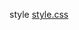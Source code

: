 style 
<a href='https://gabrielryanft.github.io/learning/cursoemvideo/htmlecss/css/cordel/style/style.css/' target='_blank' rel='next'>style.css</a><br/>
